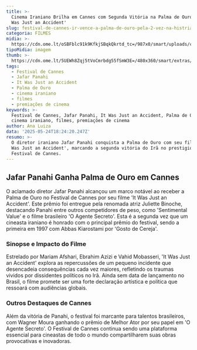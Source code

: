 ```yaml
---
title: >-
  Cinema Iraniano Brilha em Cannes com Segunda Vitória na Palma de Ouro por 'It
  Was Just an Accident'
slug: festival-de-cannes-ir-vence-a-palma-de-ouro-pela-2-vez-na-histria
categoria: FILMES
midia: >-
  https://cdn.ome.lt/oSBFblc91k9KfkjSBqkQkrtd_tc=/987x0/smart/uploads/conteudo/fotos/itwasjustanaccident.jpg
tipoMidia: imagem
thumb: >-
  https://cdn.ome.lt/5UEWh8Zqj5tVoCmrbdg55fSmW3E=/480x360/smart/extras/conteudos/itwasjustanaccident.jpg
tags:
  - Festival de Cannes
  - Jafar Panahi
  - It Was Just an Accident
  - Palma de Ouro
  - cinema iraniano
  - filmes
  - premiações de cinema
keywords: >-
  Festival de Cannes, Jafar Panahi, It Was Just an Accident, Palma de Ouro,
  cinema iraniano, filmes, premiações de cinema
author: Ana Luiza
data: '2025-05-24T18:24:20.247Z'
resumo: >-
  O diretor iraniano Jafar Panahi conquista a Palma de Ouro com seu filme 'It
  Was Just an Accident', marcando a segunda vitória do Irã no prestigioso
  Festival de Cannes.
---
```


## Jafar Panahi Ganha Palma de Ouro em Cannes

O aclamado diretor Jafar Panahi alcançou um marco notável ao receber a Palma de Ouro no Festival de Cannes por seu filme 'It Was Just an Accident'. Este prêmio foi entregue pela renomada atriz Juliette Binoche, destacando Panahi entre outros competidores de peso, como 'Sentimental Value' e o filme brasileiro 'O Agente Secreto'. Esta é a segunda vez que um cineasta iraniano é honrado com o principal prêmio do festival, sendo a primeira em 1997 com Abbas Kiarostami por 'Gosto de Cereja'.

### Sinopse e Impacto do Filme

Estrelado por Mariam Afshari, Ebrahim Azizi e Vahid Mobasseri, 'It Was Just an Accident' explora as repercussões de um pequeno incidente que desencadeia consequências cada vez maiores, refletindo os traumas vividos por dissidentes políticos no Irã. Ainda sem data de lançamento no Brasil, o filme promete ser uma forte declaração artística e política que ressoará com audiências globais.

### Outros Destaques de Cannes

Além da vitória de Panahi, o festival foi marcante para talentos brasileiros, com Wagner Moura ganhando o prêmio de Melhor Ator por seu papel em 'O Agente Secreto'. O Festival de Cannes continua sendo uma plataforma essencial para cineastas de todo o mundo compartilharem suas obras provocativas e inovadoras.
